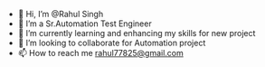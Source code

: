 - 👋 Hi, I’m @Rahul Singh
- 👀 I’m a Sr.Automation Test Engineer
- 🌱 I’m currently learning and enhancing my skills for new project
- 💞️ I’m looking to collaborate for Automation project 
- 📫 How to reach me rahul77825@gmail.com

<!---
rahulsingking/rahulsingking is a ✨ special ✨ repository because its `README.md` (this file) appears on your GitHub profile.
You can click the Preview link to take a look at your changes.
--->
